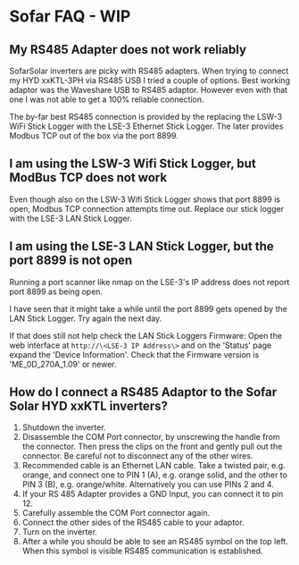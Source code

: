 # Sofar FAQ - WIP

## My RS485 Adapter does not work reliably

SofarSolar inverters are picky with RS485 adapters. When trying to connect my HYD xxKTL-3PH via RS485 USB I tried a couple of options. Best working adaptor was the Waveshare USB to RS485 adaptor. However even with that one I was not able to get a 100% reliable connection.

The by-far best RS485 connection is provided by the replacing the LSW-3 WiFi Stick Logger with the LSE-3 Ethernet Stick Logger. The later provides Modbus TCP out of the box via the port 8899.

## I am using the LSW-3 Wifi Stick Logger, but ModBus TCP does not work

Even though also on the LSW-3 Wifi Stick Logger shows that port 8899 is open, Modbus TCP connection attempts time out. Replace our stick logger with the LSE-3 LAN Stick Logger.

## I am using the LSE-3 LAN Stick Logger, but the port 8899 is not open

Running a port scanner like nmap on the LSE-3's IP address does not report port 8899 as being open.

I have seen that it might take a while until the port 8899 gets opened by the LAN Stick Logger. Try again the next day.

If that does still not help check the LAN Stick Loggers Firmware: Open the web interface at `http://\<LSE-3 IP Address\>` and on the 'Status' page expand the 'Device Information'. Check that the Firmware version is 'ME_0D_270A_1.09' or newer.

## How do I connect a RS485 Adaptor to the Sofar Solar HYD xxKTL inverters?

1. Shutdown the inverter.
2. Disassemble the COM Port connector, by unscrewing the handle from the connector. Then press the clips on the front and gently pull out the connector. Be careful not to disconnect any of the other wires.
3. Recommended cable is an Ethernet LAN cable. Take a twisted pair, e.g. orange, and connect one to PIN 1 (A), e.g. orange solid, and the other to PIN 3 (B), e.g. orange/white. Alternatively you can use PINs 2 and 4.
4. If your RS 485 Adapter provides a GND Input, you can connect it to pin 12.
5. Carefully assemble the COM Port connector again.
6. Connect the other sides of the RS485 cable to your adaptor.
7. Turn on the inverter.
8. After a while you should be able to see an RS485 symbol on the top left. When this symbol is visible RS485 communication is established.